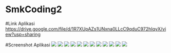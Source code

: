 # SmkCoding2

#Link Aplikasi
https://drive.google.com/file/d/1R7XUpAZs1UNxna0LLcC9qduC972hIqyX/view?usp=sharing


#Screenshot Aplikasi
<img src="https://github.com/Adityasundawa/SmkCoding2/blob/master/img/L.jpeg">
<img src="https://github.com/Adityasundawa/SmkCoding2/blob/master/img/A.jpg">
<img src="https://github.com/Adityasundawa/SmkCoding2/blob/master/img/B.jpg">
<img src="https://github.com/Adityasundawa/SmkCoding2/blob/master/img/C.jpg">
<img src="https://github.com/Adityasundawa/SmkCoding2/blob/master/img/D.jpg">
<img src="https://github.com/Adityasundawa/SmkCoding2/blob/master/img/E.jpg">
<img src="https://github.com/Adityasundawa/SmkCoding2/blob/master/img/F.jpg">
<img src="https://github.com/Adityasundawa/SmkCoding2/blob/master/img/G.jpg">
<img src="https://github.com/Adityasundawa/SmkCoding2/blob/master/img/H.jpg">
<img src="https://github.com/Adityasundawa/SmkCoding2/blob/master/img/I.jpg">
<img src="https://github.com/Adityasundawa/SmkCoding2/blob/master/img/J.jpg">
<img src="https://github.com/Adityasundawa/SmkCoding2/blob/master/img/K.jpg">

